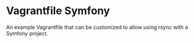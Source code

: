 
# Vagrantfile Symfony

An example Vagrantfile that can be customized to allow using rsync
with a Symfony project.

